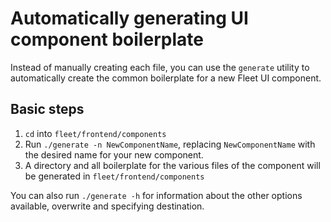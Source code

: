 # Automatically generating UI component boilerplate

Instead of manually creating each file, you can use
the `generate` utility to automatically create the common boilerplate for a new Fleet UI component.

## Basic steps

1. `cd` into `fleet/frontend/components`
2. Run `./generate -n NewComponentName`, replacing `NewComponentName` with the desired name for your
   new component.
3. A directory and all boilerplate for the various files of the component will be generated in
   `fleet/frontend/components`


You can also run `./generate -h` for information about the other options available, overwrite and
specifying destination.

<meta name="pageOrderInSection" value="450">
<meta name="description" value="How to create boilerplate for new UI components in Fleet.">
